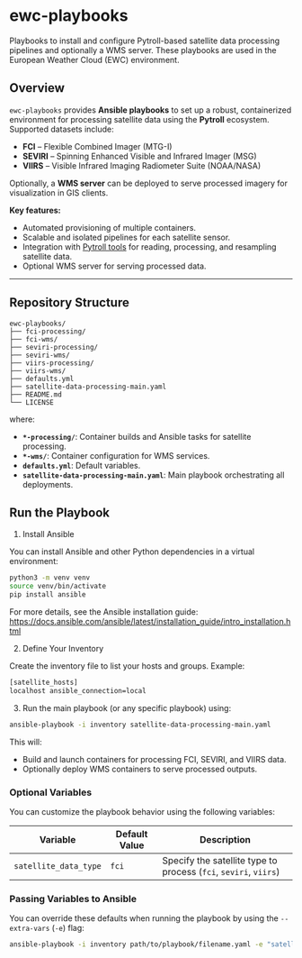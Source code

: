 # ewc-playbooks

Playbooks to install and configure Pytroll-based satellite data processing pipelines and optionally a WMS server. These playbooks are used in the European Weather Cloud (EWC) environment.

## Overview

`ewc-playbooks` provides **Ansible playbooks** to set up a robust, containerized environment for processing satellite data using the **Pytroll** ecosystem. Supported datasets include:

- **FCI** – Flexible Combined Imager (MTG-I)  
- **SEVIRI** – Spinning Enhanced Visible and Infrared Imager (MSG)  
- **VIIRS** – Visible Infrared Imaging Radiometer Suite (NOAA/NASA)

Optionally, a **WMS server** can be deployed to serve processed imagery for visualization in GIS clients.

**Key features:**

- Automated provisioning of multiple containers.
- Scalable and isolated pipelines for each satellite sensor.
- Integration with [Pytroll tools](https://pytroll.github.io/) for reading, processing, and resampling satellite data.
- Optional WMS server for serving processed data.

---


## Repository Structure
```
ewc-playbooks/
├── fci-processing/
├── fci-wms/
├── seviri-processing/
├── seviri-wms/
├── viirs-processing/
├── viirs-wms/
├── defaults.yml
├── satellite-data-processing-main.yaml
├── README.md
└── LICENSE
```
where:

- **`*-processing/`**: Container builds and Ansible tasks for satellite processing.  
- **`*-wms/`**: Container configuration for WMS services.  
- **`defaults.yml`**: Default variables.  
- **`satellite-data-processing-main.yaml`**: Main playbook orchestrating all deployments.

## Run the Playbook

1. Install Ansible

You can install Ansible and other Python dependencies in a virtual environment:

```bash
python3 -m venv venv
source venv/bin/activate
pip install ansible
```

For more details, see the Ansible installation guide: https://docs.ansible.com/ansible/latest/installation_guide/intro_installation.html

2. Define Your Inventory

Create the inventory file to list your hosts and groups. Example:

```txt
[satellite_hosts]
localhost ansible_connection=local
```

3. Run the main playbook (or any specific playbook) using:

```bash
ansible-playbook -i inventory satellite-data-processing-main.yaml
```

This will:
- Build and launch containers for processing FCI, SEVIRI, and VIIRS data.
- Optionally deploy WMS containers to serve processed outputs.

### Optional Variables

You can customize the playbook behavior using the following variables:

| Variable                | Default Value | Description                                           |
|-------------------------|---------------|-------------------------------------------------------|
| `satellite_data_type`   | `fci`         | Specify the satellite type to process (`fci`, `seviri`, `viirs`) |

### Passing Variables to Ansible

You can override these defaults when running the playbook by using the `--extra-vars` (`-e`) flag:

```bash
ansible-playbook -i inventory path/to/playbook/filename.yaml -e "satellite_data_type=seviri"
```
